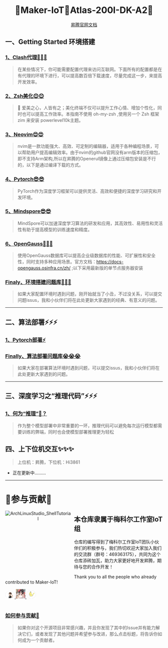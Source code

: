 <h1 align="center" >🎉Maker-IoT🚀Atlas-200I-DK-A2🎉</h1>

<!-- <p align="center"> -->
<!-- <img width="210" height="180" align="left" style="float: left; margin: 0 10px 0 0;" src="img/iot水晶图-抠图版.png" alt="Iot水晶标"/> -->
<!-- </p> -->


<div align="center">
<a target="_blank" href="https://www.hiascend.com/document/detail/zh/Atlas200IDKA2DeveloperKit/23.0.RC2/lg/toctopics/topic_0000001698461113.html">昇腾官网文档</a>

</div>

## 一、Getting Started 环境搭建

### [1、Clash代理🚀🚀🚀](./doc/One/clash.md)

> 在某些情况下，你可能需要配置代理来访问互联网。下面所有的配置都是在有代理的环境下进行，可以提高数百倍下载速度，尽量完成这一步，来提高开发效率。

### [2、Zsh美化😊😊](./doc/One/zsh.md)

> 🌺 爱美之心，人皆有之；美化终端不仅可以提升工作心情、增加个性化，同时也可以提高工作效率。本指南不使用 oh-my-zsh ,使用另一个 Zsh 框架 zim 来安装 powerlevel10k主题。

### [3、Neovim😍😍](./doc/One/neovim.md)

>nvim是一款功能强大、高效、可定制的编辑器，适用于各种编程场景，可以帮助用户提高编辑效率。由于nvim的github官网没有arm版本的压缩包，即不支持Arm架构,所以在昇腾的Openerul镜像上通过压缩包安装是不行的，以下是通过编译下载的方式。

### [4、Pytorch😎😎](./doc/One/pytorch.md)
>PyTorch作为深度学习框架可以提供灵活、高效和便捷的深度学习研究和开发环境。

### [5、Mindspore😎😎](./doc/One/mindspore.md)
>MindSpore可以加速深度学习算法的研发和应用，其高效性、易用性和灵活性有助于提高模型的训练速度和精度。

### [6、OpenGauss🤔🤔🤔](./doc/One/opengauss.md)
>使用OpenGauss数据库可以提高企业级数据库的性能、可扩展性和安全性，同时支持多种应用场景。官方文档：https://docs-opengauss.osinfra.cn/zh/ ;以下采用最新版的单节点服务器安装

### [Finaly、环境搭建问题库🤡🤡🤡](./doc/One/questions.md)

> 如果大家配置环境时遇到问题，刚开始就当了小丑，不过没关系，可以提交问题issus，我和小伙伴们将在此处更新大家遇到的经典、有意义的问题。

---

## 二、算法部署⚡⚡⚡

### [1、Pytorch部署⚡](./doc/Two/pytorch.md)

### [Finally、算法部署问题库😭😭😭](./doc/Two/questions.md)

> 如果大家在部署算法环境时遇到问题，可以提交issus，我和小伙伴们将在此处更新大家遇到的问题。

---

## 三、深度学习之“推理代码”⚡⚡⚡
### [1、何为“推理”🤔？](./modular/Three/explain.md)
> 作为整个模型部署中非常重要的一环，推理代码可以避免每次运行模型都需要训练的弊端，同时也会使模型部署推理更为轻松

## 四、上下位机交互✨✨✨

> 上位机：昇腾，下位机：Hi3861

- 正在更新中.........

---

# 🎉参与贡献🎉

<p align="center">
<!-- <img width="210" height="180" align="left" style="float: left; margin: 0 10px 0 0;" src="https://archlinuxstudio.github.io/ShellTutorial/bash.svg" alt="ArchLinuxStudio_ShellTutorial"/> -->
<img width="210" height="210" align="left" style="float: left; margin: 0 10px 0 0;" src="./img/IOT-水晶标.jpg" alt="ArchLinuxStudio_ShellTutorial"/>

<h2>本仓库隶属于梅科尔工作室IoT组</h2>

仓库的编写得到了梅科尔工作室IoT团队小伙伴们的积极参与，我们热切欢迎大家加入我们的交流群（群号：469363175），共同为这个仓库添砖加瓦，助力大家更好地开发昇腾，期待与您的合作开发！ <br>

Thank you to all the people who already contributed to Maker-IoT!

<a href="https://github.com/Abrillant-Lee/Atlas-200I-DK-A2/graphs/contributors">
<img src="./img/Abrillant-Lee.png"width=30>
<img src="./img/Ryanzhang.png"width=30>
<img src="./img/wei.png"width=30/></a>
<br>
<br>
</p>





### [如何参与贡献🥳](./doc/contribute/become_a_contributor.md)
>如果你对这个开源项目非常感兴趣，并且你发现了其中的Issue并有能力解决它们，或者发现了其他问题并希望参与改进，那么点击标题，将告诉你如何成为一个贡献者。